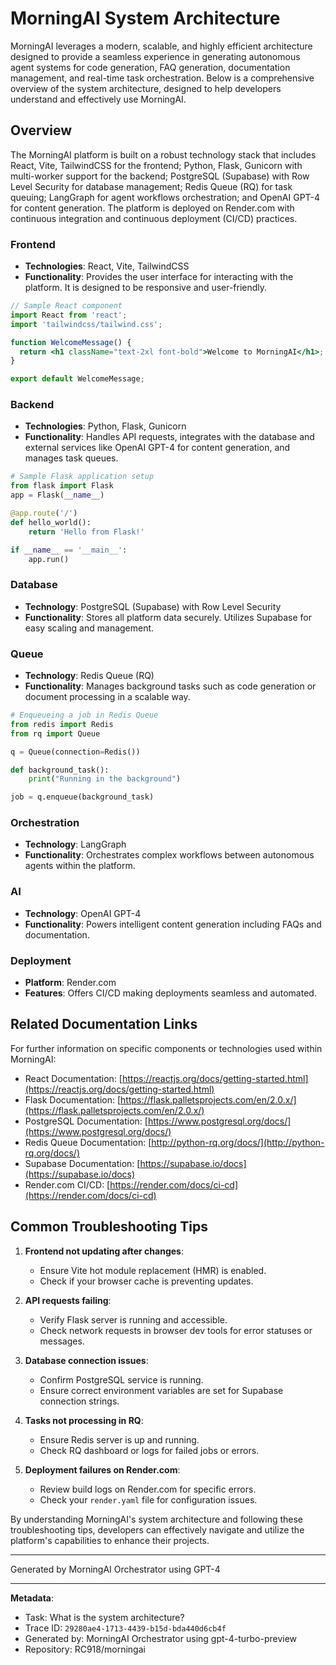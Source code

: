 # MorningAI System Architecture

MorningAI leverages a modern, scalable, and highly efficient architecture designed to provide a seamless experience in generating autonomous agent systems for code generation, FAQ generation, documentation management, and real-time task orchestration. Below is a comprehensive overview of the system architecture, designed to help developers understand and effectively use MorningAI.

## Overview

The MorningAI platform is built on a robust technology stack that includes React, Vite, TailwindCSS for the frontend; Python, Flask, Gunicorn with multi-worker support for the backend; PostgreSQL (Supabase) with Row Level Security for database management; Redis Queue (RQ) for task queuing; LangGraph for agent workflows orchestration; and OpenAI GPT-4 for content generation. The platform is deployed on Render.com with continuous integration and continuous deployment (CI/CD) practices.

### Frontend

- **Technologies**: React, Vite, TailwindCSS
- **Functionality**: Provides the user interface for interacting with the platform. It is designed to be responsive and user-friendly.
  
```jsx
// Sample React component
import React from 'react';
import 'tailwindcss/tailwind.css';

function WelcomeMessage() {
  return <h1 className="text-2xl font-bold">Welcome to MorningAI</h1>;
}

export default WelcomeMessage;
```

### Backend

- **Technologies**: Python, Flask, Gunicorn
- **Functionality**: Handles API requests, integrates with the database and external services like OpenAI GPT-4 for content generation, and manages task queues.
  
```python
# Sample Flask application setup
from flask import Flask
app = Flask(__name__)

@app.route('/')
def hello_world():
    return 'Hello from Flask!'

if __name__ == '__main__':
    app.run()
```

### Database

- **Technology**: PostgreSQL (Supabase) with Row Level Security
- **Functionality**: Stores all platform data securely. Utilizes Supabase for easy scaling and management.

### Queue

- **Technology**: Redis Queue (RQ)
- **Functionality**: Manages background tasks such as code generation or document processing in a scalable way.

```python
# Enqueueing a job in Redis Queue
from redis import Redis
from rq import Queue

q = Queue(connection=Redis())

def background_task():
    print("Running in the background")

job = q.enqueue(background_task)
```

### Orchestration

- **Technology**: LangGraph
- **Functionality**: Orchestrates complex workflows between autonomous agents within the platform.

### AI

- **Technology**: OpenAI GPT-4
- **Functionality**: Powers intelligent content generation including FAQs and documentation.

### Deployment

- **Platform**: Render.com
- **Features**: Offers CI/CD making deployments seamless and automated.

## Related Documentation Links

For further information on specific components or technologies used within MorningAI:

- React Documentation: [https://reactjs.org/docs/getting-started.html](https://reactjs.org/docs/getting-started.html)
- Flask Documentation: [https://flask.palletsprojects.com/en/2.0.x/](https://flask.palletsprojects.com/en/2.0.x/)
- PostgreSQL Documentation: [https://www.postgresql.org/docs/](https://www.postgresql.org/docs/)
- Redis Queue Documentation: [http://python-rq.org/docs/](http://python-rq.org/docs/)
- Supabase Documentation: [https://supabase.io/docs](https://supabase.io/docs)
- Render.com CI/CD: [https://render.com/docs/ci-cd](https://render.com/docs/ci-cd)

## Common Troubleshooting Tips

1. **Frontend not updating after changes**:
   - Ensure Vite hot module replacement (HMR) is enabled.
   - Check if your browser cache is preventing updates.
   
2. **API requests failing**:
   - Verify Flask server is running and accessible.
   - Check network requests in browser dev tools for error statuses or messages.

3. **Database connection issues**:
   - Confirm PostgreSQL service is running.
   - Ensure correct environment variables are set for Supabase connection strings.

4. **Tasks not processing in RQ**:
   - Ensure Redis server is up and running.
   - Check RQ dashboard or logs for failed jobs or errors.

5. **Deployment failures on Render.com**:
   - Review build logs on Render.com for specific errors.
   - Check your `render.yaml` file for configuration issues.

By understanding MorningAI's system architecture and following these troubleshooting tips, developers can effectively navigate and utilize the platform's capabilities to enhance their projects.

---
Generated by MorningAI Orchestrator using GPT-4

---

**Metadata**:
- Task: What is the system architecture?
- Trace ID: `29280ae4-1713-4439-b15d-bda440d6cb4f`
- Generated by: MorningAI Orchestrator using gpt-4-turbo-preview
- Repository: RC918/morningai
